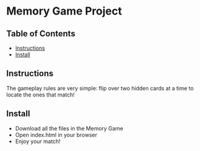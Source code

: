 # Memory Game Project

## Table of Contents

* [Instructions](#instructions)
* [Install](#contributing)

## Instructions

The gameplay rules are very simple: flip over two hidden cards at a time to locate the ones that match!


## Install

* Download all the files in the Memory Game 
* Open index.html in your browser
* Enjoy your match!
